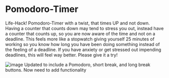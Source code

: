 # Pomodoro-Timer
Life-Hack!
Pomodoro-Timer with a twist, that times UP and not down. Having a counter that counts down may tend to stress you out, instead have a counter that counts up, so you are now aware of the time and not on a deadline. This feels more like a stopwatch giving yourself 25 minutes of working so you know how long you have been doing something instead of the feeling of a deadline. If you have anxiety or get stressed out impending deadlines, this will feel way better. Please give it a try!

![image](https://user-images.githubusercontent.com/77794520/176760492-2406634d-56a9-4d7d-8951-b9ded0c00e7c.png)
Updated to include a Pomodoro, short break, and long break buttons. Now need to add functionality
